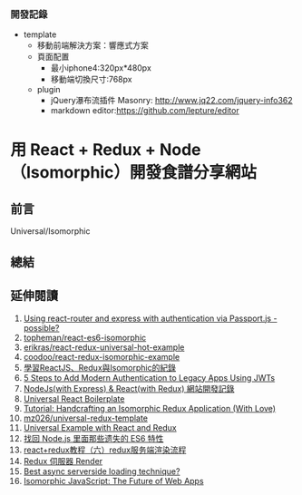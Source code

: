 ### 開發記錄
* template
    * 移動前端解決方案：響應式方案
    * 頁面配置
        * 最小iphone4:320px*480px
        * 移動端切換尺寸:768px
    * plugin
        * jQuery瀑布流插件 Masonry: http://www.jq22.com/jquery-info362        
        * markdown editor:https://github.com/lepture/editor





# 用 React + Redux + Node（Isomorphic）開發食譜分享網站

## 前言
Universal/Isomorphic

## 總結

## 延伸閱讀
1. [Using react-router and express with authentication via Passport.js - possible?](http://stackoverflow.com/questions/30806569/using-react-router-and-express-with-authentication-via-passport-js-possible)
2. [topheman/react-es6-isomorphic](https://github.com/topheman/react-es6-isomorphic)
3. [erikras/react-redux-universal-hot-example](https://github.com/erikras/react-redux-universal-hot-example)
4. [coodoo/react-redux-isomorphic-example](https://github.com/coodoo/react-redux-isomorphic-example)
5. [學習ReactJS、Redux與Isomorphic的紀錄](http://billy3321.blogspot.tw/2015/09/reactjsreduxisomorphic.html)
6. [5 Steps to Add Modern Authentication to Legacy Apps Using JWTs](https://auth0.com/blog/5-steps-to-add-modern-authentication-to-legacy-apps-using-jwts/)
7. [NodeJs(with Express) & React(with Redux) 網站開發記錄](https://www.gitbook.com/book/motephyr/nodejs-with-express-react-with-redux-/details)
8. [Universal React Boilerplate](https://github.com/cloverfield-tools/universal-react-boilerplate)
9. [Tutorial: Handcrafting an Isomorphic Redux Application (With Love)](https://medium.com/front-end-developers/handcrafting-an-isomorphic-redux-application-with-love-40ada4468af4#.a9m7mt4wf)
10. [mz026/universal-redux-template](https://github.com/mz026/universal-redux-template/tree/master/app)
11. [Universal Example with React and Redux](https://github.com/coodoo/react-redux-isomorphic-example)
12. [找回 Node.js 里面那些遗失的 ES6 特性](http://taobaofed.org/blog/2016/01/07/find-back-the-lost-es6-features-in-nodejs/)
13. [react+redux教程（六）redux服务端渲染流程](http://www.cnblogs.com/lewis617/p/5174861.html)
14. [Redux 伺服器 Render](http://redux.js.org/docs/recipes/ServerRendering.html)
15. [Best async serverside loading technique?](https://github.com/reactjs/redux/issues/99)
16. [Isomorphic JavaScript: The Future of Web Apps](http://nerds.airbnb.com/isomorphic-javascript-future-web-apps/)